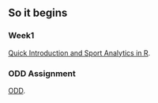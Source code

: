 ## So it begins

### Week1
[Quick Introduction and Sport Analytics in R](bda-test.html).


### ODD Assignment
[ODD](ODD_Assignment.html).
